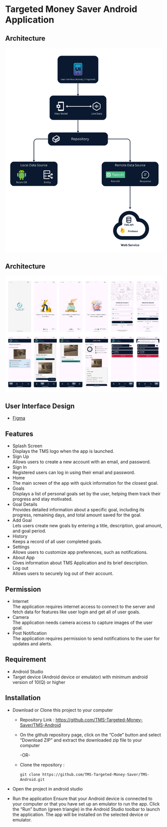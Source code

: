 # Targeted Money Saver Android Application

## Architecture
![Application Architecture](github_assets/architecture.png)

## Architecture
![Application Architecture](github_assets/app_screenshoot.png)

## User Interface Design
- [Figma](https://www.figma.com/design/mt57dSF9OE76t4v6ma1W2G/TMS-%3A-Targeted-Money-Saver?node-id=47-74&node-type=frame&t=XlmS2Pblj615rjAF-0)

## Features
- Splash Screen\
  Displays the TMS logo when the app is launched.
- Sign Up\
  Allows users to create a new account with an email, and password.
- Sign In\
  Registered users can log in using their email and password.
- Home\
  The main screen of the app with quick information for the closest goal. 
- Goals\
  Displays a list of personal goals set by the user, helping them track their progress and stay motivated.	
- Goal Details\
  Provides detailed information about a specific goal, including its progress, remaining days, and total amount saved for the goal.
- Add Goal\
  Lets users create new goals by entering a title, description, goal amount, and goal period.
- History\
  Keeps a record of all user completed goals.
- Settings\
  Allows users to customize app preferences, such as notifications. 
- About App\
  Gives information about TMS Application and its brief description.
- Log out\
  Allows users to securely log out of their account.

## Permission
- Internet\
  The application requires internet access to connect to the server and fetch data for features like user login and get all of user goals.
- Camera\
  The application needs camera access to capture images of the user goal.
- Post Notification\
  The application requires permission to send notifications to the user for updates and alerts.

## Requirement

- Android Studio
- Target device (Android device or emulator) with minimum android version of 10(Q) or higher

## Installation

- Download or Clone this project to your computer
    
    - Repository Link : https://github.com/TMS-Targeted-Money-Saver/TMS-Android

    - On the github repository page, click on the “Code” button and select “Download ZIP” and extract the downloaded zip file to your computer
    
        -OR-

    - Clone the repository :
    
        ```
        git clone https://github.com/TMS-Targeted-Money-Saver/TMS-Android.git
        ```

- Open the project in android studio
- Run the application
  Ensure that your Android device is connected to your computer or that you have set up an emulator to run the app. Click the “Run” button (green triangle) in the Android Studio toolbar to launch the application. The app will be installed on the selected device or emulator.